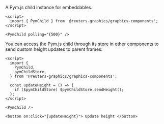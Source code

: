 A Pym.js child instance for embeddables.

```svelte
<script>
  import { PymChild } from '@reuters-graphics/graphics-components';
</script>

<PymChild polling="{500}" />
```

You can access the Pym.js child through its store in other components to send custom height updates to parent frames:

```svelte
<script>
  import {
    PymChild,
    pymChildStore,
  } from '@reuters-graphics/graphics-components';

  const updateHeight = () => {
    if ($pymChildStore) $pymChildStore.sendHeight();
  };
</script>

<PymChild />

<button on:click="{updateHeight}"> Update height </button>
```
